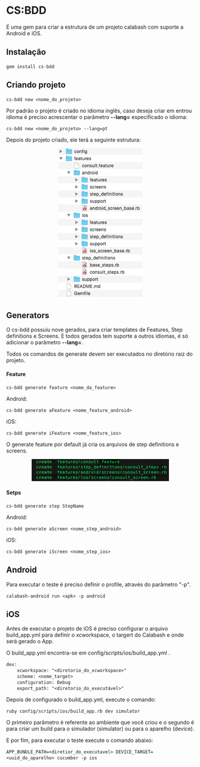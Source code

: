 CS:BDD
======

É uma gem para criar a estrutura de um projeto calabash com suporte a Android e iOS.

Instalação
----------

	gem install cs-bdd


Criando projeto
---------------

	cs-bdd new <nome_do_projeto>

Por padrão o projeto é criado no idioma inglês, caso deseja criar em entrou idioma é preciso acrescentar o parâmetro **--lang=** especificado o idioma:

	cs-bdd new <nome_do_projeto> --lang=pt

Depois do projeto criado, ele terá a seguinte estrutura:

<div style="text-align:center" markdown="1">
    <img src="../images/csbdd.png"/>
</div>

## Generators

O cs-bdd possuiu nove gerados, para criar templates de Features, Step definitions e Screens. E todos gerados tem suporte a outros idiomas, é só adicionar o parâmetro **--lang=**.

Todos os comandos de generate devem ser executados no diretório raiz do projeto.

#### Feature

	cs-bdd generate feature <nome_da_feature>

Android:

	cs-bdd generate aFeature <nome_feature_android>

iOS:

	cs-bdd generate iFeature <nome_feature_ios>
	
O generate feature por default já cria os arquivos de step definitions e screens.

<div style="text-align:center" markdown="1">
    <img src="../images/csbdd_create_feature.png"/>
</div>

#### Setps

	cs-bdd generate step StepName

Android:
	
	cs-bdd generate aScreen <nome_step_android>

iOS:

	cs-bdd generate iScreen <nome_step_ios>
	
## Android

Para executar o teste é preciso definir o profile, através do parâmetro "-p".

	calabash-android run <apk> -p android

## iOS

Antes de executar o projeto de iOS é preciso configurar o arquivo build_app.yml para definir o xcworkspace, o targert do Calabash e onde será gerado o App.

O build_app.yml encontra-se em config/scripts/ios/build_app.yml .

	dev:
  		xcworkspace: "<diretorio_do_xcworkspace>"
		scheme: <nome_target>
		configuration: Debug
		export_path: "<diretorio_do_executável>"

Depois de configurado o build_app.yml, execute o comando:

	ruby config/scripts/ios/build_app.rb dev simulator

O primeiro parâmetro é referente ao ambiente que você criou e o segundo é para criar um build para o simulador (simulator) ou para o aparelho (device).

E por fim, para executar o teste execute o comando abaixo:

	APP_BUNDLE_PATH=<diretior_do_executavel> DEVICE_TARGET=<uuid_do_aparelho> cucumber -p ios